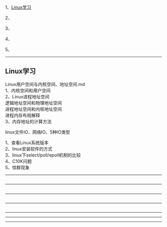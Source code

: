 []()  
  
1、[Linux学习](#Linux学习)  

2、[](#)  

3、[](#)  

4、[](#)  

5、[](#)  
  
  
---------------------------------------------------------------------------------------------------------------------  
## Linux学习

Linux用户空间与内核空间、地址空间.md  
1、内核空间和用户空间  
2、Linux进程地址空间  
逻辑地址空间和物理地址空间  
进程地址空间和内核地址空间  
进程内存布局解释  
3、内存地址的计算方法  


linux文件IO、网络IO、5种IO类型  

1、查看Linux系统版本  
2、linux安装软件的方式  
3、linux下select/poll/epoll机制的比较  
4、C10K问题  
5、惊群现象  

---------------------------------------------------------------------------------------------------------------------  
## 


---------------------------------------------------------------------------------------------------------------------  
## 


---------------------------------------------------------------------------------------------------------------------  
## 


---------------------------------------------------------------------------------------------------------------------  
## 

---------------------------------------------------------------------------------------------------------------------  

  
  
  
  
  
  
  
---------------------------------------------------------------------------------------------------------------------  


  
---------------------------------------------------------------------------------------------------------------------  
  
  
  
  
  
  
  
  
  
  
  
  
  
  
  

